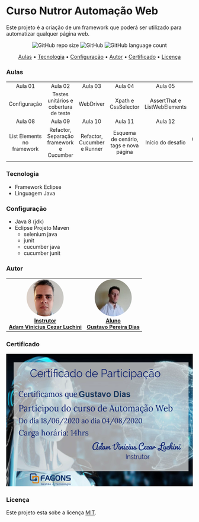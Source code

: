 # Curso Nutror Automação Web

Este projeto é a criação de um framework que poderá ser utilizado para automatizar qualquer página web.

<p align="center">
	<img alt="GitHub repo size" src="https://img.shields.io/github/repo-size/gpd38/cursoNutrorAutomacaoWeb">
	<img alt="GitHub" src="https://img.shields.io/github/license/gpd38/cursoNutrorAutomacaoWeb">
	<img alt="GitHub language count" src="https://img.shields.io/github/languages/count/gpd38/cursoNutrorAutomacaoWeb">
</p>

<p align="center">
	<a href="#Aulas">Aulas</a> •
	<a href="#Tecnologia">Tecnologia</a> •
	<a href="#Configuração">Configuração</a> •
	<a href="#Autor">Autor</a> •
	<a href="#Certificado">Certificado</a> •
	<a href="#Licença">Licença</a>
</p>

### Aulas

||||||||
|:--:|:--:|:--:|:--:|:--:|:--:|:--:|
| Aula 01 | Aula 02 | Aula 03 | Aula 04 | Aula 05 | Aula 06 | Aula 07 |
|Configuração|Testes unitários e cobertura de teste|WebDriver|Xpath e CssSelector|AssertThat e ListWebElements|Inicio do Framework|Maps, Elements e Enums|
| Aula 08 | Aula 09 |Aula 10 | Aula 11 | Aula 12 | Aula 13 | Aula 14 |
|List Elements no framework|Refactor, Separação framework e Cucumber|Refactor, Cucumber e Runner|Esquema de cenário, tags e nova página|Início do desafio|Continuação do desafio|Finalização do desafio, reports e headless|
||||||||

### Tecnologia

* Framework Eclipse
* Linguagem Java

### Configuração

* Java 8 (jdk)
* Eclipse Projeto Maven
	- selenium java
	- junit
	- cucumber java
	- cucumber junit

### Autor

<table>
	<tr>
		<td align="center">
			<a href="https://www.linkedin.com/in/adamviniciusqa/">
				<img style="border-radius: 50%;" src="https://raw.githubusercontent.com/gpd38/cursoNutrorAutomacaoWeb/master/img/adam.png" width="100px;" alt=""/>
				<br /><b>Instrutor<br>Adam Vinicius Cezar Luchini</b>
			</a>
			<br />
		</td>
		<td align="center">
			<a href="https://www.linkedin.com/in/gustavopereiradias">
				<img style="border-radius: 50%;" src="https://raw.githubusercontent.com/gpd38/cursoNutrorAutomacaoWeb/master/img/gustavo.png" width="100px;" alt=""/>
				<br /><b>Aluno<br>Gustavo Pereira Dias</b>
			</a>
			<br />
		</td>
	</tr>
</table>

### Certificado

![Certificado Automação Web](https://github.com/gpd38/cursoNutrorAutomacaoWeb/blob/master/img/certificadoautomacaoweb.png)

### Licença

Este projeto esta sobe a licença [MIT](./LICENSE).